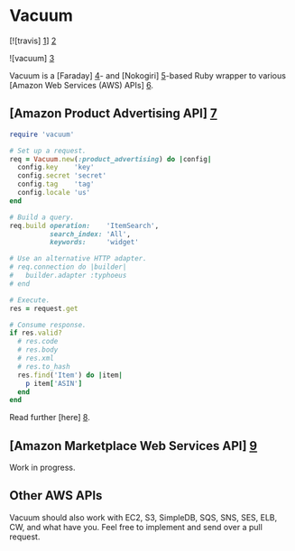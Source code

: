 # Vacuum

[![travis] [1]] [2]

![vacuum] [3]

Vacuum is a [Faraday] [4]- and [Nokogiri] [5]-based Ruby wrapper to various
[Amazon Web Services (AWS) APIs] [6].

## [Amazon Product Advertising API] [7]

```ruby
require 'vacuum'

# Set up a request.
req = Vacuum.new(:product_advertising) do |config|
  config.key    'key'
  config.secret 'secret'
  config.tag    'tag'
  config.locale 'us'
end

# Build a query.
req.build operation:    'ItemSearch',
          search_index: 'All',
          keywords:     'widget'

# Use an alternative HTTP adapter.
# req.connection do |builder|
#   builder.adapter :typhoeus
# end

# Execute.
res = request.get

# Consume response.
if res.valid?
  # res.code
  # res.body
  # res.xml
  # res.to_hash
  res.find('Item') do |item|
    p item['ASIN']
  end
end
```

Read further [here] [8].

## [Amazon Marketplace Web Services API] [9]

Work in progress.

## Other AWS APIs

Vacuum should also work with EC2, S3, SimpleDB, SQS, SNS, SES, ELB, CW,
and what have you. Feel free to implement and send over a pull request.

[1]: https://secure.travis-ci.org/hakanensari/vacuum.png
[2]: http://travis-ci.org/hakanensari/vacuum
[3]: http://f.cl.ly/items/2k2X0e2u0G3k1c260D2u/vacuum.png
[4]: https://github.com/technoweenie/faraday
[5]: https://nokogiri/
[6]: http://aws.amazon.com/
[7]: https://affiliate-program.amazon.co.uk/gp/advertising/api/detail/main.html
[8]: https://github.com/hakanensari/vacuum/blob/master/examples/product_advertising/
[9]: https://developer.amazonservices.com/gp/mws/docs.html
